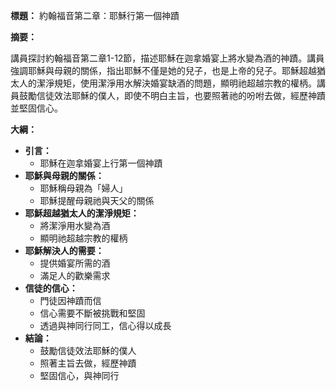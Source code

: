 **標題：** 約翰福音第二章：耶穌行第一個神蹟

**摘要：**

講員探討約翰福音第二章1-12節，描述耶穌在迦拿婚宴上將水變為酒的神蹟。講員強調耶穌與母親的關係，指出耶穌不僅是她的兒子，也是上帝的兒子。耶穌超越猶太人的潔淨規矩，使用潔淨用水解決婚宴缺酒的問題，顯明祂超越宗教的權柄。講員鼓勵信徒效法耶穌的僕人，即使不明白主旨，也要照著祂的吩咐去做，經歷神蹟並堅固信心。

**大綱：**

* **引言：**
    * 耶穌在迦拿婚宴上行第一個神蹟
* **耶穌與母親的關係：**
    * 耶穌稱母親為「婦人」
    * 耶穌提醒母親祂與天父的關係
* **耶穌超越猶太人的潔淨規矩：**
    * 將潔淨用水變為酒
    * 顯明祂超越宗教的權柄
* **耶穌解決人的需要：**
    * 提供婚宴所需的酒
    * 滿足人的歡樂需求
* **信徒的信心：**
    * 門徒因神蹟而信
    * 信心需要不斷被挑戰和堅固
    * 透過與神同行同工，信心得以成長
* **結論：**
    * 鼓勵信徒效法耶穌的僕人
    * 照著主旨去做，經歷神蹟
    * 堅固信心，與神同行
